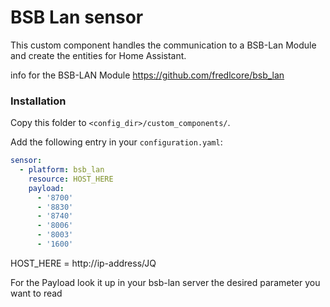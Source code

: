 # BSB Lan sensor 

This custom component handles the communication to a BSB-Lan Module and create the entities for Home Assistant.

info for the BSB-LAN Module
https://github.com/fredlcore/bsb_lan


### Installation

Copy this folder to `<config_dir>/custom_components/`.

Add the following entry in your `configuration.yaml`:

```yaml
sensor:
  - platform: bsb_lan
    resource: HOST_HERE
    payload: 
      - '8700'
      - '8830'
      - '8740'
      - '8006'
      - '8003'
      - '1600'
```
HOST_HERE = http://ip-address/JQ

For the Payload look it up in your bsb-lan server the desired parameter you want to read

